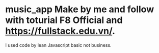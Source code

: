 # music_app Make by me and follow with toturial F8 Official and https://fullstack.edu.vn/.
I used code by lean Javascript basic not business. 
